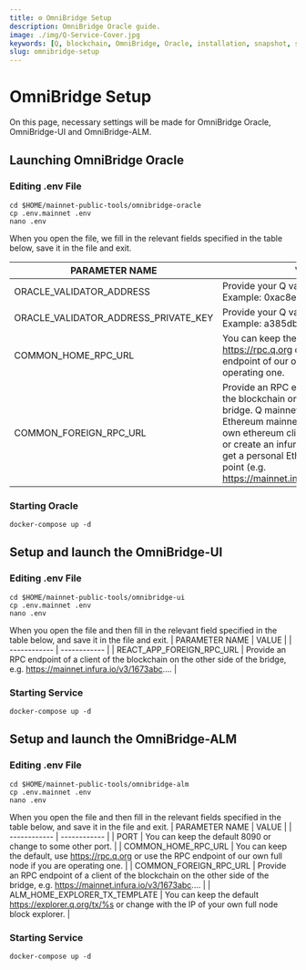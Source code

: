 ```yaml
---
title: ⚙️ OmniBridge Setup
description: OmniBridge Oracle guide.
image: ./img/Q-Service-Cover.jpg
keywords: [Q, blockchain, OmniBridge, Oracle, installation, snapshot, statesync, update]
slug: omnibridge-setup
---
```


# OmniBridge Setup

On this page, necessary settings will be made for OmniBridge Oracle, OmniBridge-UI and OmniBridge-ALM.

## Launching OmniBridge Oracle

### Editing .env File
```
cd $HOME/mainnet-public-tools/omnibridge-oracle
cp .env.mainnet .env
nano .env
```
When you open the file, we fill in the relevant fields specified in the table below, save it in the file and exit.

| PARAMETER NAME | VALUE |
| ------------ | ------------ |
| ORACLE_VALIDATOR_ADDRESS | Provide your Q validator address. Example: 0xac8e5047d122f801... |
| ORACLE_VALIDATOR_ADDRESS_PRIVATE_KEY	| 	Provide your Q validator private key. Example: a385db8296ceb9a.... | 
| COMMON_HOME_RPC_URL	| You can keep the default, use https://rpc.q.org or use the RPC endpoint of our own full node if you are operating one. |
| COMMON_FOREIGN_RPC_URL | 	Provide an RPC endpoint of a client of the blockchain on the other side of the bridge. Q mainnet bridges to the Ethereum mainnet. You can use your own ethereum client, a public endpoint or create an infura account for free to get a personal Ethereum mainnet access point (e.g. https://mainnet.infura.io/v3/1673abc....). |


### Starting Oracle
```
docker-compose up -d
```

## Setup and launch the OmniBridge-UI

### Editing .env File
```
cd $HOME/mainnet-public-tools/omnibridge-ui
cp .env.mainnet .env
nano .env
```
When you open the file and then fill in the relevant field specified in the table below, and save it in the file and exit.
| PARAMETER NAME |	VALUE |
| ------------ | ------------ |
| REACT_APP_FOREIGN_RPC_URL	| Provide an RPC endpoint of a client of the blockchain on the other side of the bridge, e.g. https://mainnet.infura.io/v3/1673abc.... |

### Starting Service
```
docker-compose up -d
```

## Setup and launch the OmniBridge-ALM

### Editing .env File
```
cd $HOME/mainnet-public-tools/omnibridge-alm
cp .env.mainnet .env
nano .env
```
When you open the file and then fill in the relevant fields specified in the table below, and save it in the file and exit.
| PARAMETER NAME |	VALUE |
| ------------ | ------------ |
| PORT | You can keep the default 8090 or change to some other port. |
| COMMON_HOME_RPC_URL	| You can keep the default, use https://rpc.q.org or use the RPC endpoint of our own full node if you are operating one. |
| COMMON_FOREIGN_RPC_URL	| Provide an RPC endpoint of a client of the blockchain on the other side of the bridge, e.g. https://mainnet.infura.io/v3/1673abc.... |
| ALM_HOME_EXPLORER_TX_TEMPLATE |	You can keep the default https://explorer.q.org/tx/%s or change with the IP of your own full node block explorer. |

### Starting Service
```
docker-compose up -d
```
